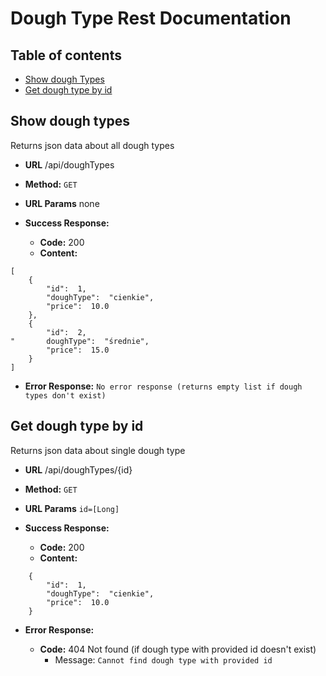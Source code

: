 
# Dough Type Rest Documentation

## Table of contents
* [Show dough Types](#show-dough-types)
* [Get dough type by id](#get-dough-type-by-id)
## Show dough types

  Returns json data about all dough types

* **URL**
  /api/doughTypes
* **Method:**
  `GET`
*  **URL Params**
none

* **Success Response:**

  * **Code:** 200 
  * **Content:** 
``` 
[
	{
		"id":  1,
		"doughType":  "cienkie",
		"price":  10.0
	},
	{
		"id":  2,
"	 	doughType":  "średnie",
		"price":  15.0
	}
]	
 ```  
* **Error Response:**
```No error response (returns empty list if dough types don't exist)```

## Get dough type by id

  Returns json data about single dough type

* **URL**
  /api/doughTypes/{id}
* **Method:**
  `GET`
*  **URL Params**
	  `id=[Long]`

* **Success Response:**

  * **Code:** 200 
  * **Content:** 
``` 
	{
		"id":  1,
		"doughType":  "cienkie",
		"price":  10.0
	}
 ```  
* **Error Response:**

  * **Code:** 404 Not found (if dough type with provided id doesn't exist)
    * Message: ```Cannot find dough type with provided id ``` 
